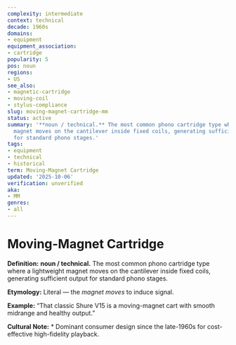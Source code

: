 ```yaml
---
complexity: intermediate
context: technical
decade: 1960s
domains:
- equipment
equipment_association:
- cartridge
popularity: 5
pos: noun
regions:
- US
see_also:
- magnetic-cartridge
- moving-coil
- stylus-compliance
slug: moving-magnet-cartridge-mm
status: active
summary: '**noun / technical.** The most common phono cartridge type where a lightweight
  magnet moves on the cantilever inside fixed coils, generating sufficient output
  for standard phono stages.'
tags:
- equipment
- technical
- historical
term: Moving-Magnet Cartridge
updated: '2025-10-06'
verification: unverified
aka:
- MM
genres:
- all
---
```


# Moving-Magnet Cartridge

**Definition:** **noun / technical.** The most common phono cartridge type where a lightweight magnet moves on the cantilever inside fixed coils, generating sufficient output for standard phono stages.

**Etymology:** Literal — the *magnet moves* to induce signal.

**Example:** “That classic Shure V15 is a moving-magnet cart with smooth midrange and healthy output.”

**Cultural Note:** * Dominant consumer design since the late-1960s for cost-effective high-fidelity playback.

